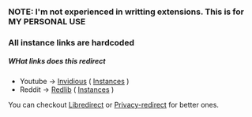 ### NOTE: I'm not experienced in writting extensions. This is for MY PERSONAL USE
### All instance links are hardcoded

##### WHat links does this redirect 
* Youtube -> <a href="https://github.com/iv-org/invidious">Invidious</a> ( <a href="https://docs.invidious.io/instances/">Instances</a> )
* Reddit  -> <a href="https://github.com/redlib-org/redlib">Redlib</a> ( <a href="https://github.com/redlib-org/redlib-instances/blob/main/instances.md">Instances</a> )

You can checkout <a href="https://github.com/libredirect/libredirect">Libredirect</a> or <a href="https://github.com/SimonBrazell/privacy-redirect">Privacy-redirect</a> for better ones.
